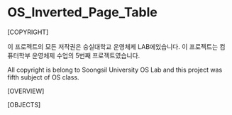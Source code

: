# OS_Inverted_Page_Table

[COPYRIGHT]

이 프로젝트의 모든 저작권은 숭실대학교 운영체제 LAB에있습니다. 이 프로젝트는 컴퓨터학부 운영체제 수업의 5번째 프로젝트였습니다.

All copyright is belong to Soongsil University OS Lab and this project was fifth subject of OS class.

[OVERVIEW]


[OBJECTS]

